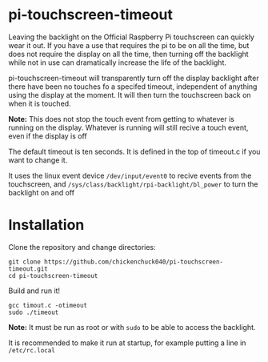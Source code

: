 # pi-touchscreen-timeout
Leaving the backlight on the Official Raspberry Pi touchscreen can quickly wear it out. If you have a use that requires the pi to be on all the time, but does not require the display on all the time, then turning off the backlight while not in use can dramatically increase the life of the backlight.

pi-touchscreen-timeout will transparently turn off the display backlight after there have been no touches fo a specifed timeout, independent of anything using the display at the moment. It will then turn the touchscreen back on when it is touched.

**Note:** This does not stop the touch event from getting to whatever is running on the display. Whatever is running will still recive a touch event, even if the display is off

The default timeout is ten seconds. It is defined in the top of timeout.c if you want to change it.

It uses the linux event device `/dev/input/event0` to recive events from the touchscreen, and `/sys/class/backlight/rpi-backlight/bl_power` to turn the backlight on and off

# Installation

Clone the repository and change directories:
```
git clone https://github.com/chickenchuck040/pi-touchscreen-timeout.git
cd pi-touchscreen-timeout
```

Build and run it!
```
gcc timout.c -otimeout
sudo ./timeout
```

**Note:** It must be run as root or with `sudo` to be able to access the backlight.

It is recommended to make it run at startup, for example putting a line in `/etc/rc.local`
